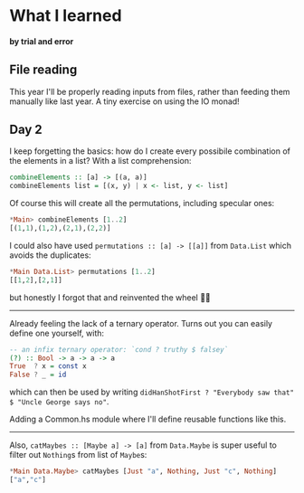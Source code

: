 # What I learned
#### by trial and error

## File reading

This year I'll be properly reading inputs from files, rather than feeding them manually like last year. A tiny exercise on using the IO monad!

## Day 2

I keep forgetting the basics: how do I create every possibile combination of the elements in a list? With a list comprehension:

```haskell
combineElements :: [a] -> [(a, a)]
combineElements list = [(x, y) | x <- list, y <- list]
```

Of course this will create all the permutations, including specular ones:
```haskell
*Main> combineElements [1..2]
[(1,1),(1,2),(2,1),(2,2)]
```

I could also have used `permutations :: [a] -> [[a]]` from `Data.List` which avoids the duplicates:

```haskell
*Main Data.List> permutations [1..2]
[[1,2],[2,1]]
```

but honestly I forgot that and reinvented the wheel 🤷‍♀️

---- 

Already feeling the lack of a ternary operator. Turns out you can easily define one yourself, with:

```haskell
-- an infix ternary operator: `cond ? truthy $ falsey`
(?) :: Bool -> a -> a -> a
True  ? x = const x
False ? _ = id
```

which can then be used by writing `didHanShotFirst ? "Everybody saw that" $ "Uncle George says no"`.

Adding a Common.hs module where I'll define reusable functions like this.

----
Also, `catMaybes :: [Maybe a] -> [a]` from `Data.Maybe` is super useful to filter out `Nothing`s from list of `Maybe`s:
```haskell
*Main Data.Maybe> catMaybes [Just "a", Nothing, Just "c", Nothing]
["a","c"]
```